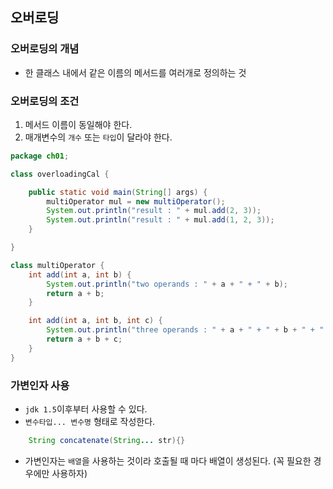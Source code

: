 ## 오버로딩
### 오버로딩의 개념
+ 한 클래스 내에서 같은 이름의 메서드를 여러개로 정의하는 것

### 오버로딩의 조건
1. 메서드 이름이 동일해야 한다.
2. 매개변수의 `개수` 또는 `타입`이 달라야 한다.

```java
package ch01;

class overloadingCal {

	public static void main(String[] args) {
		multiOperator mul = new multiOperator();
		System.out.println("result : " + mul.add(2, 3));
		System.out.println("result : " + mul.add(1, 2, 3));
	}

}

class multiOperator {
	int add(int a, int b) {
		System.out.println("two operands : " + a + " + " + b);
		return a + b;
	}

	int add(int a, int b, int c) {
		System.out.println("three operands : " + a + " + " + b + " + " + c);
		return a + b + c;
	}
}
```

### 가변인자 사용
+ `jdk 1.5`이후부터 사용할 수 있다.
+ `변수타입... 변수명` 형태로 작성한다.
```java
    String concatenate(String... str){}
```
+ 가변인자는 `배열`을 사용하는 것이라 호출될 때 마다 배열이 생성된다. (꼭 필요한 경우에만 사용하자)

